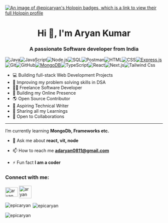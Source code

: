 [![An image of @epicaryan's Holopin badges, which is a link to view their full Holopin profile](https://holopin.me/epicaryan)](https://holopin.io/@epicaryan)
<h1 align="center">Hi 👋, I'm Aryan Kumar</h1>
<h3 align="center"> A passionate Software developer from India</h3>


![Java](https://img.shields.io/badge/Java-ED8B00?style=for-the-badge&logo=Java&logoColor=white)![JavaScript](https://img.shields.io/badge/JavaScript-F7DF1E?style=for-the-badge&logo=javascript&logoColor=black)![Node.js](https://img.shields.io/badge/Node.js-43853D?style=for-the-badge&logo=node.js&logoColor=white)![SQL](https://img.shields.io/badge/SQL-CC2927?style=for-the-badge&logo=sql&logoColor=white)![Postman](https://img.shields.io/badge/Postman-FF6C37?style=for-the-badge&logo=postman&logoColor=white)![HTML](https://img.shields.io/badge/HTML5-E34F26?style=for-the-badge&logo=html5&logoColor=white)![CSS](https://img.shields.io/badge/CSS3-1572B6?style=for-the-badge&logo=css3&logoColor=white)[![Express.js](https://img.shields.io/badge/Express.js-%23404D59.svg?style=for-the-badge&logo=express&logoColor=white)](https://expressjs.com/)![Git](https://img.shields.io/badge/git-%23F05033.svg?style=for-the-badge&logo=git&logoColor=white)![GitHub](https://img.shields.io/badge/github-%23121011.svg?style=for-the-badge&logo=github&logoColor=white)[![MongoDB](https://img.shields.io/badge/MongoDB-13aa52?style=for-the-badge&logo=mongodb&logoColor=white)](https://www.mongodb.com/)![TypeScript](https://img.shields.io/badge/TypeScript-D2691E?style=for-the-badge&logo=typescript&logoColor=white)![React](https://img.shields.io/badge/React-61DAFB?style=for-the-badge&logo=react&logoColor=black)![Next.js](https://img.shields.io/badge/Next.js-000000?style=for-the-badge&logo=next.js&logoColor=white)![Tailwind Css](https://img.shields.io/badge/Tailwind_CSS-38B2AC?style=for-the-badge&logo=tailwind-css&logoColor=white)


- 💻 Building full-stack Web Development Projects
- 🧮 Improving my problem solving skills in DSA
- 👨‍💻 Freelance Software Developer
- 💪 Building my Online Presence
- 🌎 Open Source Contributor
- 📝 Aspiring Technical Writer
- 🤗 Sharing all my Learnings
- 🤝 Open to Collaborations
  
---

I’m currently learning **MongoDb, Frameworks etc.**

- 💬 Ask me about **react, vit, node**

- 📫 How to reach me **adaryan0811@gmail.com**

- ⚡ Fun fact **I am a coder**

<h3 align="left">Connect with me:</h3>
<p align="left">
<a href="https://linkedin.com/in/aryan kumar" target="blank"><img align="center" src="https://raw.githubusercontent.com/rahuldkjain/github-profile-readme-generator/master/src/images/icons/Social/linked-in-alt.svg" alt="aryan kumar" height="30" width="40" /></a>
<a href="https://twitter.com/AryaAmour08" target="blank"><img align="center" src="https://img.icons8.com/?size=256&id=bG29Ckcdp6YP&format=png" alt="aryan kumar" height="40" width="40" /></a>
</p>


<p><img align="left" src="https://github-readme-stats.vercel.app/api/top-langs?username=epicaryan&show_icons=true&locale=en&layout=compact" alt="epicaryan" /></p>

<p>&nbsp;<img align="center" src="https://github-readme-stats.vercel.app/api?username=epicaryan&show_icons=true&locale=en" alt="epicaryan" /></p>

<p><img align="center" src="https://github-readme-streak-stats.herokuapp.com/?user=epicaryan&" alt="epicaryan" /></p>
